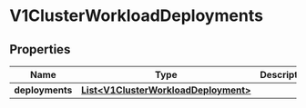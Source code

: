 # V1ClusterWorkloadDeployments

## Properties
Name | Type | Description | Notes
------------ | ------------- | ------------- | -------------
**deployments** | [**List&lt;V1ClusterWorkloadDeployment&gt;**](V1ClusterWorkloadDeployment.md) |  |  [optional]
